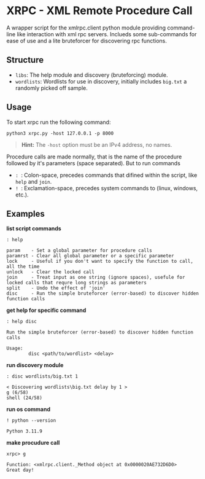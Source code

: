 # XRPC - XML Remote Procedure Call
A wrapper script for the xmlrpc.client python module providing command-line like interaction with xml rpc servers. Inclueds some sub-commands for ease of use and 
a lite bruteforcer for discovering rpc functions.

## Structure
- `libs`: The help module and discovery (bruteforcing) module.
- `wordlists`: Wordlists for use in discovery, initially includes `big.txt` a randomly picked off sample.

## Usage
To start xrpc run the following command:
```
python3 xrpc.py -host 127.0.0.1 -p 8000
```

> **Hint:**
> The `-host` option must be an IPv4 address, no names.


Procedure calls are made normally, that is the name of the procedure followed by it's parameters (space separated). But to run commands <br>
- `: `: Colon-space, precedes commands that difined within the script, like `help` and `join`.
- `! `: Exclamation-space, precedes system commands to (linux, windows, etc.).

## Examples
**list script commands**
```
: help
```
```
param    - Set a global parameter for procedure calls
paramrst - Clear all global parameter or a specific parameter
lock     - Useful if you don't want to specify the function to call, all the time
unlock   - Clear the locked call
join     - Treat input as one string (ignore spaces), usefule for locked calls that requre long strings as parameters
split    - Undo the effect of 'join'
disc     - Run the simple bruteforcer (error-based) to discover hidden function calls
```

**get help for specific command**
```
: help disc
```
```
Run the simple bruteforcer (error-based) to discover hidden function calls

Usage:
        disc <path/to/wordlist> <delay>
```

**run discovery module**
```
: disc wordlists/big.txt 1
```
```
< Discovering wordlists\big.txt delay by 1 >
g (6/58)
shell (24/58)
```

**run os command**
```
! python --version
```
```
Python 3.11.9
```

**make procudure call**
```
xrpc> g
```
```
Function: <xmlrpc.client._Method object at 0x0000020AE732D6D0>
Great day!
```
